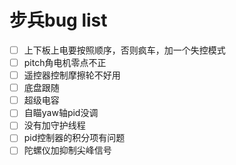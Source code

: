 # 步兵bug list

- [ ] 上下板上电要按照顺序，否则疯车，加一个失控模式
- [ ] pitch角电机零点不正
- [ ] 遥控器控制摩擦轮不好用
- [ ] 底盘跟随
- [ ] 超级电容
- [ ] 自瞄yaw轴pid没调
- [ ] 没有加守护线程
- [ ] pid控制器的积分项有问题
- [ ] 陀螺仪加抑制尖峰信号
